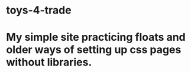 # toys-4-trade

# My simple site practicing floats and older ways of setting up css pages without libraries.
